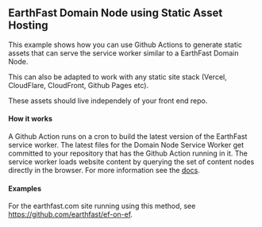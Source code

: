 ## EarthFast Domain Node using Static Asset Hosting

This example shows how you can use Github Actions to generate static assets that can serve the service worker similar to a EarthFast Domain Node.

This can also be adapted to work with any static site stack (Vercel, CloudFlare, CloudFront, Github Pages etc).

These assets should live independely of your front end repo.

#### How it works
A Github Action runs on a cron to build the latest version of the EarthFast service worker. The latest files for the Domain Node Service Worker get committed to your repository that has the Github Action running in it. The service worker loads website content by querying the set of content nodes directly in the browser. For more information see the [docs](https://docs.earthfast.com/overview/architecture-overview).

#### Examples

For the earthfast.com site running using this method, see https://github.com/earthfast/ef-on-ef.